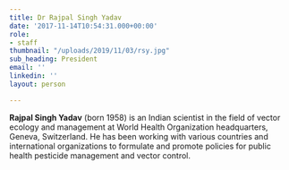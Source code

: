 ```yaml
---
title: Dr Rajpal Singh Yadav
date: '2017-11-14T10:54:31.000+00:00'
role:
- staff
thumbnail: "/uploads/2019/11/03/rsy.jpg"
sub_heading: President
email: ''
linkedin: ''
layout: person

---
```

**Rajpal Singh Yadav** (born 1958) is an Indian scientist in the field of vector ecology and management at World Health Organization headquarters, Geneva, Switzerland. He has been working with various countries and international organizations to formulate and promote policies for public health pesticide management and vector control.